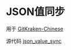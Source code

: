 # JSON值同步

用于 [GitKraken-Chinese](https://github.com/xiao-cao-x/GitKraken-Chinese)  

源代码 [json_value_sync](https://github.com/xiao-cao-x/json_value_sync)
